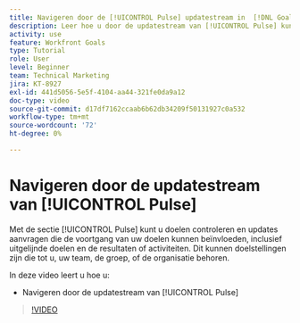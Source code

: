 ```yaml
---
title: Navigeren door de [!UICONTROL Pulse] updatestream in  [!DNL Goals]
description: Leer hoe u door de updatestream van [!UICONTROL Pulse] kunt navigeren in [!DNL &#x200B;  Doelen].
activity: use
feature: Workfront Goals
type: Tutorial
role: User
level: Beginner
team: Technical Marketing
jira: KT-8927
exl-id: 441d5056-5e5f-4104-aa44-321fe0da9a12
doc-type: video
source-git-commit: d17df7162ccaab6b62db34209f50131927c0a532
workflow-type: tm+mt
source-wordcount: '72'
ht-degree: 0%

---
```


# Navigeren door de updatestream van [!UICONTROL Pulse]

Met de sectie [!UICONTROL Pulse] kunt u doelen controleren en updates aanvragen die de voortgang van uw doelen kunnen beïnvloeden, inclusief uitgelijnde doelen en de resultaten of activiteiten. Dit kunnen doelstellingen zijn die tot u, uw team, de groep, of de organisatie behoren.

In deze video leert u hoe u:

* Navigeren door de updatestream van [!UICONTROL Pulse]

>[!VIDEO](https://video.tv.adobe.com/v/335199/?quality=12&learn=on&enablevpops)
